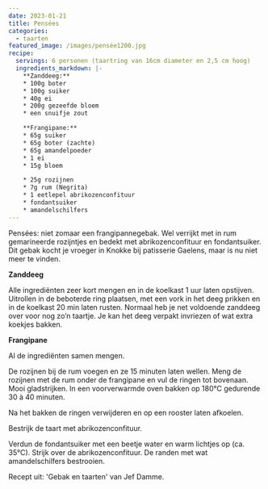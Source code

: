 ```yaml
---
date: 2023-01-21
title: Pensées
categories:
  - taarten
featured_image: /images/pensée1200.jpg
recipe:
  servings: 6 personen (taartring van 16cm diameter en 2,5 cm hoog)
  ingredients_markdown: |-
    **Zanddeeg:**
    * 100g boter    * 100g suiker    * 40g ei    * 200g gezeefde bloem    * een snuifje zout

    **Frangipane:**    * 65g suiker    * 65g boter (zachte)    * 65g amandelpoeder    * 1 ei    * 15g bloem    * 25g rozijnen
    * 7g rum (Negrita)
    * 1 eetlepel abrikozenconfituur
    * fondantsuiker    * amandelschilfers
---
```

Pensées: niet zomaar een frangipannegebak. Wel verrijkt met in rum gemarineerde rozijntjes en bedekt met abrikozenconfituur en fondantsuiker. Dit gebak kocht je vroeger in Knokke bij patisserie Gaelens, maar is nu niet meer te vinden. 

<!--more-->

**Zanddeeg**

Alle ingrediënten zeer kort mengen en in de koelkast  1 uur laten opstijven.Uitrollen in de beboterde ring plaatsen, met een vork in het deeg prikken en in de koelkast 20 min laten rusten.
Normaal heb je net voldoende zanddeeg over voor nog zo’n taartje.
Je kan het deeg verpakt invriezen of wat extra koekjes bakken.

**Frangipane**

Al de ingrediënten samen mengen.

De rozijnen bij de rum voegen en ze 15 minuten laten wellen.
Meng de rozijnen met de rum onder de frangipane en vul de ringen tot bovenaan.
Mooi gladstrijken.
In een voorverwarmde oven bakken op 180°C gedurende 30 à 40 minuten.

Na het bakken de ringen verwijderen en op een rooster laten afkoelen.

Bestrijk de taart met abrikozenconfituur.

Verdun de fondantsuiker met een beetje water en warm lichtjes op (ca. 35°C).
Strijk over de abrikozenconfituur.
De randen met wat amandelschilfers bestrooien.

Recept uit: 'Gebak en taarten' van Jef Damme.

